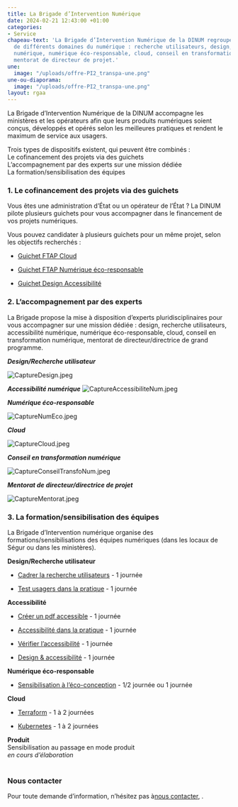 ```yaml
---
title: La Brigade d’Intervention Numérique
date: 2024-02-21 12:43:00 +01:00
categories:
- Service
chapeau-text: 'La Brigade d’Intervention Numérique de la DINUM regroupe des experts
  de différents domaines du numérique : recherche utilisateurs, design, accessibilité
  numérique, numérique éco-responsable, cloud, conseil en transformation numérique,
  mentorat de directeur de projet.'
une:
  image: "/uploads/offre-PI2_transpa-une.png"
une-ou-diaporama:
  image: "/uploads/offre-PI2_transpa-une.png"
layout: rgaa
---
```


La Brigade d’Intervention Numérique de la DINUM accompagne les ministères et les opérateurs afin que leurs produits numériques soient conçus, développés et opérés selon les meilleures pratiques et rendent le maximum de service aux usagers.

Trois types de dispositifs existent, qui peuvent être combinés :
<br>Le cofinancement des projets via des guichets
<br>L’accompagnement par des experts sur une mission dédiée
<br>La formation/sensibilisation des équipes

### 1. Le cofinancement des projets via des guichets

Vous êtes une administration d’État ou un opérateur de l’État ? La DINUM pilote plusieurs guichets pour vous accompagner dans le financement de vos projets numériques.

Vous pouvez candidater à plusieurs guichets pour un même projet, selon les objectifs recherchés :

* [Guichet FTAP Cloud](https://www.numerique.gouv.fr/services/guichet-financement-ftap-adoption-du-cloud-computing/)

* [Guichet FTAP Numérique éco-responsable](https://www.numerique.gouv.fr/services/guichet-financement-ftap-numerique-ecoresponsable/)

* [Guichet Design Accessibilité](https://www.numerique.gouv.fr/services/guichet-financement-design-et-accessibilite/)

### 2. L’accompagnement par des experts

La Brigade propose la mise à disposition d’experts pluridisciplinaires pour vous accompagner sur une mission dédiée : design, recherche utilisateurs, accessibilité numérique, numérique éco-responsable, cloud, conseil en transformation numérique, mentorat de directeur/directrice de grand programme.

***Design/Recherche utilisateur***

![CaptureDesign.jpeg](/uploads/CaptureDesign.jpeg)

***Accessibilité numérique***
![CaptureAccessibiliteNum.jpeg](/uploads/CaptureAccessibiliteNum.jpeg)

***Numérique éco-responsable***

![CaptureNumEco.jpeg](/uploads/CaptureNumEco.jpeg)

***Cloud***

![CaptureCloud.jpeg](/uploads/CaptureCloud.jpeg)

***Conseil en transformation numérique***

![CaptureConseilTransfoNum.jpeg](/uploads/CaptureConseilTransfoNum.jpeg)

***Mentorat de directeur/directrice de projet***

![CaptureMentorat.jpeg](/uploads/CaptureMentorat.jpeg)

### 3. La formation/sensibilisation des équipes

La Brigade d’Intervention numérique organise des formations/sensibilisations des équipes numériques (dans les locaux de Ségur ou dans les ministères).

**Design/Recherche utilisateur**

* [Cadrer la recherche utilisateurs](https://design.numerique.gouv.fr/formations/recherche-utilisateur/atelier-cadrer-recherche-utilisateur/) - 1 journée

* [Test usagers dans la pratique](https://design.numerique.gouv.fr/formations/recherche-utilisateur/atelier-test-usager/) - 1 journée

**Accessibilité**
* [Créer un pdf accessible](https://design.numerique.gouv.fr/formations/accessibilite/atelier-pdf-accessible/) - 1 journée

* [Accessibilité dans la pratique](https://design.numerique.gouv.fr/formations/accessibilite/atelier-accessibilite-pratique/) - 1 journée

* [Vérifier l’accessibilité](https://design.numerique.gouv.fr/formations/accessibilite/atelier-coder-accessible/) - 1 journée

* [Design & accessibilité](https://design.numerique.gouv.fr/formations/accessibilite/atelier-accessibilite-designer/) - 1 journée

**Numérique éco-responsable**
* [Sensibilisation à l’éco-conception](https://design.numerique.gouv.fr/formations/ecoconception/) - 1/2 journée ou 1 journée

**Cloud**
* [Terraform](mailto:infonuage.dinum@modernisation.gouv.fr) - 1 à 2 journées

* [Kubernetes](mailto:infonuage.dinum@modernisation.gouv.fr) - 1 à 2 journées

**Produit**
<br>Sensibilisation au passage en mode produit 
<br>*en cours d’élaboration*	

<div class="encadre noir" style="margin-bottom:40px"><h3 style="margin-top: 40px;">Nous contacter</h3><p>Pour toute demande d’information, n’hésitez pas à<a href="mailto:stephanie.nazarian@modernisation.gouv.fr" title="Nous contacter - Lien externe">nous contacter</a>, .</p>
</div>